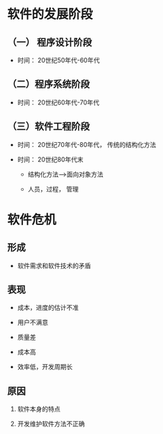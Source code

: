 # 软件的发展阶段

 ## （一） 程序设计阶段
 
  * 时间： 20世纪50年代-60年代
 
## （二）程序系统阶段
 
  * 时间： 20世纪60年代-70年代
  
## （三）软件工程阶段

 * 时间： 20世纪70年代-80年代， 传统的结构化方法
 
 * 时间： 20世纪80年代末
 
     * 结构化方法-->面向对象方法
     
     * 人员，过程， 管理
 
 
# 软件危机

 ## 形成
 
  * 软件需求和软件技术的矛盾
  
 
 ## 表现
  
  * 成本，进度的估计不准
  
  * 用户不满意
  
  * 质量差
  
  * 成本高
  
  * 效率低，开发周期长
  
  
 ## 原因
 
  1. 软件本身的特点
  
  2. 开发维护软件方法不正确
  
  